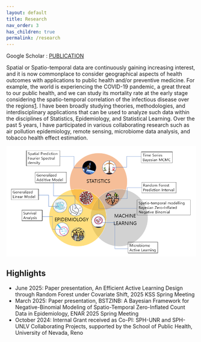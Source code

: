 ```yaml
---
layout: default
title: Research
nav_order: 3
has_children: true
permalink: /research
---
```


Google Scholar : [PUBLICATION](https://scholar.google.com/citations?user=uM0-oVcAAAAJ&hl=en)

Spatial or Spatio-temporal data are continuously gaining increasing interest, and it is now commonplace to consider geographical aspects of health outcomes with applications to public health and/or preventive medicine. For example, the world is experiencing the COVID-19 pandemic, a great threat to our public health, and we can study its mortality rate at the early stage considering the spatio-temporal correlation of the infectious disease over the regions[1](https://doi.org/10.1007/s13253-022-00487-1). I have been broadly studying theories, methodologies, and interdisciplinary applications that can be used to analyze such data within the disciplines of Statistics, Epidemiology, and Statistical Learning. Over the past 5 years, I have participated in various collaborating research such as air pollution epidemiology, remote sensing, microbiome data analysis, and tobacco health effect estimation.

![](PR4.png)

## Highlights
* June 2025: Paper presentation, An Efficient Active Learning Design through Random Forest under Covariate Shift, 2025 KSS Spring Meeting
* March 2025: Paper presentation, BSTZINB: A Bayesian Framework for Negative-Binomial Modeling of Spatio-Temporal Zero-Inflated Count Data in Epidemiology, ENAR 2025 Spring Meeting  
* October 2024: Internal Grant received as Co-PI: SPH-UNR and SPH-UNLV Collaborating Projects, supported by the School of Public Health, University of Nevada, Reno



